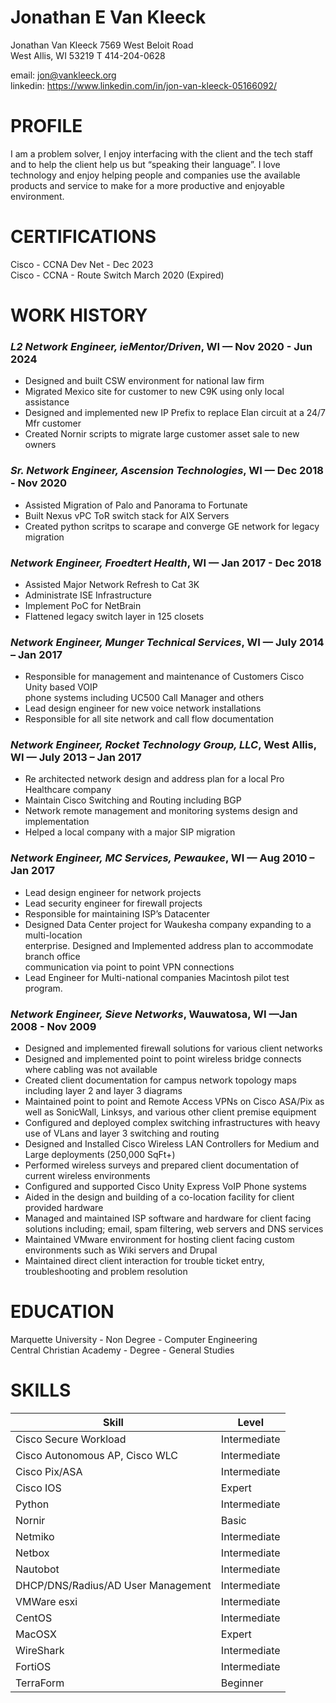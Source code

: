 # Jonathan E Van Kleeck #
Jonathan Van Kleeck 
7569 West Beloit Road  
West Allis, WI  53219 
T 414-204-0628 
 
email: jon@vankleeck.org   
linkedin: https://www.linkedin.com/in/jon-van-kleeck-05166092/
 
 
# PROFILE 
I am a problem solver, I enjoy interfacing with the client and the tech staff and to help the 
client help us but “speaking their language”. I love technology and enjoy helping people 
and companies use the available products and service to make for a more productive and 
enjoyable environment. 

# CERTIFICATIONS 
Cisco - CCNA Dev Net - Dec 2023  
Cisco - CCNA - Route Switch March 2020 (Expired)​  
 
# WORK HISTORY #

### *L2 Network Engineer, ieMentor/Driven*, WI — Nov  2020 - Jun 2024   
  * Designed and built CSW environment for national law firm  
  * Migrated Mexico site for customer to new C9K using only local assistance  
  * Designed and implemented new IP Prefix to replace Elan circuit at a 24/7 Mfr customer  
  * Created Nornir scripts to migrate large customer asset sale to new owners  

### *Sr. Network Engineer, Ascension Technologies*, WI — Dec  2018 - Nov  2020  
  * Assisted Migration of Palo and Panorama to Fortunate  
  * Built Nexus vPC ToR switch stack for AIX Servers  
  * Created python scritps to scarape and converge GE network for legacy migration  

### *Network Engineer, Froedtert Health*, WI — Jan  2017 - Dec 2018  
  * Assisted Major Network Refresh to Cat 3K  
  * Administrate ISE Infrastructure  
  * Implement PoC for NetBrain  
  * Flattened legacy switch layer in 125 closets  

### *Network Engineer, Munger Technical Services*, WI — July 2014 – Jan 2017  
  * Responsible for management and maintenance of Customers Cisco Unity based VOIP  
  phone systems including UC500 Call Manager and others  
  * Lead design engineer for new voice network installations  
  * Responsible for all site network and call flow documentation  

### *Network Engineer, Rocket Technology Group, LLC*, West Allis, WI — July 2013 – Jan 2017  
  * Re architected network design and address plan for a local Pro Healthcare company​  
  * Maintain Cisco Switching and Routing including BGP  
  * Network remote management and monitoring systems design and implementation​  
  * Helped a local company with a major SIP migration  

### *Network Engineer, MC Services, Pewaukee*, WI — Aug 2010 – Jan 2017 
  * Lead design engineer for network projects  
  * Lead security engineer for firewall projects  
  * Responsible for maintaining ISP’s Datacenter  
  * Designed Data Center project for Waukesha company expanding to a multi-location  
  enterprise. Designed and Implemented address plan to accommodate branch office  
  communication via point to point VPN connections  
  * Lead Engineer for Multi-national companies Macintosh pilot test program.  

### *Network Engineer, Sieve Networks*, Wauwatosa, WI —Jan  2008 - Nov 2009 
  * Designed and implemented firewall solutions for various client networks  
  * Designed and implemented point to point wireless bridge connects where cabling was 
not available  
  * Created client documentation for campus network topology maps including layer 2 and 
layer 3 diagrams  
  * Maintained point to point and Remote Access VPNs on Cisco ASA/Pix as well as 
SonicWall, Linksys, and various other client premise equipment  
  * Configured and deployed complex switching infrastructures with heavy use of VLans 
and layer 3 switching and routing  
  * Designed and Installed Cisco Wireless LAN Controllers for Medium and Large 
deployments (250,000 SqFt+)  
  * Performed wireless surveys and prepared client documentation of current wireless 
environments  
  * Configured and supported Cisco Unity Express VoIP Phone systems  
  * Aided in the design and building of a co-location facility for client provided hardware   
  * Managed and maintained ISP software and hardware for client facing solutions 
including; email, spam filtering, web servers and DNS services  
  * Maintained VMware environment for hosting client facing custom environments such as 
Wiki servers and Drupal  
  * Maintained direct client interaction for trouble ticket entry, troubleshooting and 
problem resolution  
 
# EDUCATION 
Marquette University - Non Degree - Computer Engineering  
​Central Christian Academy - Degree - General Studies  

# SKILLS 
| Skill | Level |
| --------------------------------- | --------------- |
| Cisco Secure Workload | Intermediate |
| Cisco Autonomous AP, Cisco WLC | Intermediate |
| Cisco Pix/ASA | Intermediate |
| Cisco IOS | Expert |
| Python | Intermediate |
| Nornir | Basic |
| Netmiko | Intermediate |
| Netbox | Intermediate |
| Nautobot | Intermediate |
| DHCP/DNS/Radius/AD User Management | Intermediate |
| VMWare esxi | Intermediate |
| CentOS | Intermediate |
| MacOSX | Expert | 
| WireShark | Intermediate| 
| FortiOS​ | Intermediate |  
| TerraForm | Beginner |
